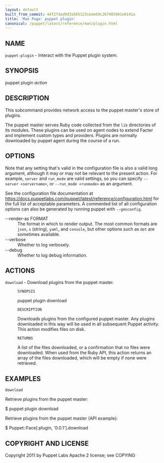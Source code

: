 ```yaml
---
layout: default
built_from_commit: 44f2fdad9d3a565123ceae69c267403981e0141a
title: 'Man Page: puppet plugin'
canonical: /puppet/latest/reference/man/plugin.html
---
```


<div class='mp'>
<h2 id="NAME">NAME</h2>
<p class="man-name">
  <code>puppet-plugin</code> - <span class="man-whatis">Interact with the Puppet plugin system.</span>
</p>

<h2 id="SYNOPSIS">SYNOPSIS</h2>

<p>puppet plugin <var>action</var></p>

<h2 id="DESCRIPTION">DESCRIPTION</h2>

<p>This subcommand provides network access to the puppet master's store of
plugins.</p>

<p>The puppet master serves Ruby code collected from the <code>lib</code> directories
of its modules. These plugins can be used on agent nodes to extend
Facter and implement custom types and providers. Plugins are normally
downloaded by puppet agent during the course of a run.</p>

<h2 id="OPTIONS">OPTIONS</h2>

<p>Note that any setting that's valid in the configuration
file is also a valid long argument, although it may or may not be
relevant to the present action. For example, <code>server</code> and <code>run_mode</code> are valid
settings, so you can specify <code>--server &lt;servername></code>, or
<code>--run_mode &lt;runmode></code> as an argument.</p>

<p>See the configuration file documentation at
<a href="https://docs.puppetlabs.com/puppet/latest/reference/configuration.html" data-bare-link="true">https://docs.puppetlabs.com/puppet/latest/reference/configuration.html</a> for the
full list of acceptable parameters. A commented list of all
configuration options can also be generated by running puppet with
<code>--genconfig</code>.</p>

<dl>
<dt>--render-as FORMAT</dt><dd>The format in which to render output. The most common formats are <code>json</code>,
<code>s</code> (string), <code>yaml</code>, and <code>console</code>, but other options such as <code>dot</code> are
sometimes available.</dd>
<dt>--verbose</dt><dd>Whether to log verbosely.</dd>
<dt class="flush">--debug</dt><dd>Whether to log debug information.</dd>
</dl>


<h2 id="ACTIONS">ACTIONS</h2>

<dl>
<dt><code>download</code> - Download plugins from the puppet master.</dt><dd><p><code>SYNOPSIS</code></p>

<p>puppet plugin download</p>

<p><code>DESCRIPTION</code></p>

<p>Downloads plugins from the configured puppet master. Any plugins
downloaded in this way will be used in all subsequent Puppet activity.
This action modifies files on disk.</p>

<p><code>RETURNS</code></p>

<p>A list of the files downloaded, or a confirmation that no files were
downloaded. When used from the Ruby API, this action returns an array of
the files downloaded, which will be empty if none were retrieved.</p></dd>
</dl>


<h2 id="EXAMPLES">EXAMPLES</h2>

<p><code>download</code></p>

<p>Retrieve plugins from the puppet master:</p>

<p>$ puppet plugin download</p>

<p>Retrieve plugins from the puppet master (API example):</p>

<p>$ Puppet::Face[:plugin, '0.0.1'].download</p>

<h2 id="COPYRIGHT-AND-LICENSE">COPYRIGHT AND LICENSE</h2>

<p>Copyright 2011 by Puppet Labs
Apache 2 license; see COPYING</p>

</div>
